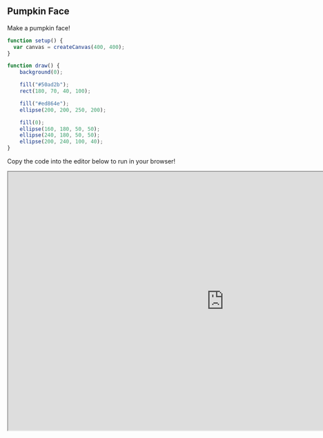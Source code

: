 ## Pumpkin Face

<script src="p5/p5.js"></script>
<script src="face.js"></script>

Make a pumpkin face!

<div id="sketch">
</div>

```javascript
function setup() {
  var canvas = createCanvas(400, 400);
}

function draw() {
    background(0);

    fill("#50ad2b");
    rect(180, 70, 40, 100);

    fill("#ed864e");
    ellipse(200, 200, 250, 200);

    fill(0);
    ellipse(160, 180, 50, 50);
    ellipse(240, 180, 50, 50);
    ellipse(200, 240, 100, 40);
}
```

Copy the code into the editor below to run in your browser!

<iframe id="p5.js web editor embed"
    title="p5.js web editor embed"
    width="1000"
    height="600"
    src="https://editor.p5js.org/">
</iframe>


